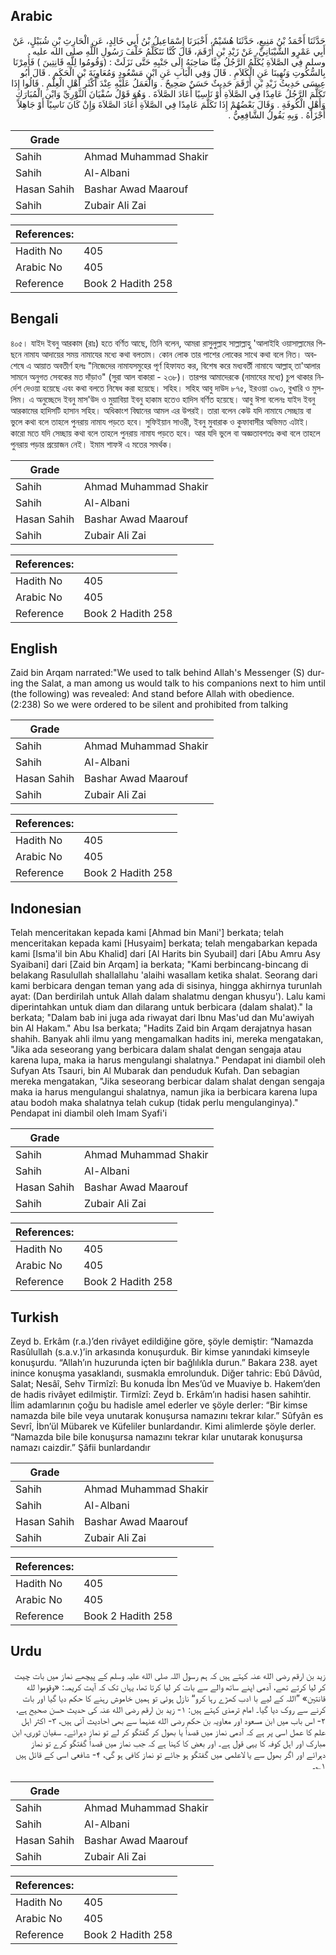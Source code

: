 ## Arabic


<div dir="rtl" lang="ar" style={{fontSize:'larger',backgroundColor:'#f8f9fa',padding:20}}>
حَدَّثَنَا أَحْمَدُ بْنُ مَنِيعٍ، حَدَّثَنَا هُشَيْمٌ، أَخْبَرَنَا إِسْمَاعِيلُ بْنُ أَبِي خَالِدٍ، عَنِ الْحَارِثِ بْنِ شُبَيْلٍ، عَنْ أَبِي عَمْرٍو الشَّيْبَانِيِّ، عَنْ زَيْدِ بْنِ أَرْقَمَ، قَالَ كُنَّا نَتَكَلَّمُ خَلْفَ رَسُولِ اللَّهِ صلى الله عليه وسلم فِي الصَّلاَةِ يُكَلِّمُ الرَّجُلُ مِنَّا صَاحِبَهُ إِلَى جَنْبِهِ حَتَّى نَزَلَتْ ‏:‏ ‏(‏وَقُومُوا لِلَّهِ قَانِتِينَ ‏)‏ فَأُمِرْنَا بِالسُّكُوتِ وَنُهِينَا عَنِ الْكَلاَمِ ‏.‏ قَالَ وَفِي الْبَابِ عَنِ ابْنِ مَسْعُودٍ وَمُعَاوِيَةَ بْنِ الْحَكَمِ ‏.‏ قَالَ أَبُو عِيسَى حَدِيثُ زَيْدِ بْنِ أَرْقَمَ حَدِيثٌ حَسَنٌ صَحِيحٌ ‏.‏ وَالْعَمَلُ عَلَيْهِ عِنْدَ أَكْثَرِ أَهْلِ الْعِلْمِ ‏.‏ قَالُوا إِذَا تَكَلَّمَ الرَّجُلُ عَامِدًا فِي الصَّلاَةِ أَوْ نَاسِيًا أَعَادَ الصَّلاَةَ ‏.‏ وَهُوَ قَوْلُ سُفْيَانَ الثَّوْرِيِّ وَابْنِ الْمُبَارَكِ وَأَهْلِ الْكُوفَةِ ‏.‏ وَقَالَ بَعْضُهُمْ إِذَا تَكَلَّمَ عَامِدًا فِي الصَّلاَةِ أَعَادَ الصَّلاَةَ وَإِنْ كَانَ نَاسِيًا أَوْ جَاهِلاً أَجْزَأَهُ ‏.‏ وَبِهِ يَقُولُ الشَّافِعِيُّ ‏.‏
</div>
<div style={{backgroundColor:'#f8f9fa',padding:20, marginBottom: 10}}><table> <thead> <tr> <th>Grade</th> <th></th> </tr> </thead> <tbody> <tr><td>Sahih</td><td>Ahmad Muhammad Shakir</td></tr><tr><td>Sahih</td><td>Al-Albani</td></tr><tr><td>Hasan Sahih</td><td>Bashar Awad Maarouf</td></tr><tr><td>Sahih</td><td>Zubair Ali Zai</td></tr></tbody></table><table> <thead> <tr> <th>References:</th> <th></th> </tr> </thead> <tbody><tr><td>Hadith No</td><td>405</td></tr><tr><td>Arabic No</td><td>405</td></tr><tr><td>Reference</td><td>Book 2 Hadith 258</td></tr></tbody></table></div>

## Bengali


<div dir="ltr" lang="bn" style={{fontSize:'larger',backgroundColor:'#f8f9fa',padding:20}}>
৪০৫। যাইদ ইবনু আরকাম (রাঃ) হতে বর্ণিত আছে, তিনি বলেন, আমরা রাসুলুল্লাহ সাল্লাল্লাহু 'আলাইহি ওয়াসাল্লামের পিছনে নামায আদায়ের সময় নামাযের মধ্যে কথা বলতাম। কোন লোক তার পাশের লোকের সাথে কথা বলে নিত। অবশেষে এ আয়াত অবতীর্ণ হলঃ "নিজেদের নামাযসমুহের পূর্ণ হিফাযত কর, বিশেষ করে মধ্যবর্তী নামাযে আল্লাহ্‌ তা'আলার সামনে অনুগত সেবকের মত দাঁড়াও" (সুরা আল বাকারা - ২৩৮)। তারপর আমাদেরকে (নামাযের মধ্যে) চুপ থাকার নির্দেশ দেওয়া হয়েছে এবং কথা বলতে নিষেধ করা হয়েছে। সহিহ। সহিহ আবু দাউদ ৮৭৫, ইরওয়া ৩৯৩, বুখারি ও মুসলিম। এ অনুচ্ছেদে ইবনু মাস'উদ ও মুয়াবিয়া ইবনু হাকাম হতেও হাদিস বর্ণিত হয়েছে। আবু ঈসা বলেনঃ যাইদ ইবনু আরকামের হাদিসটি হাসান সহিহ। অধিকাংশ বিদ্বানের আমল এর উপরই। তারা বলেন কেউ যদি নামাযে সেচ্ছায় বা ভুলে কথা বলে তাহলে পুনরায় নামায পড়তে হবে। সুফিইয়ান সাওরী, ইবনু মুবারাক ও কুফাবাসীর অভিমত এটাই। কারো মতে যদি সেচ্ছায় কথা বলে তাহলে পুনরায় নামায পড়তে হবে। আর যদি ভুলে বা অজ্ঞতাবশতঃ কথা বলে তাহলে পুনরায় পড়ার প্রয়োজন নেই। ইমাম শাফঈ এ মতের সমর্থক।
</div>
<div style={{backgroundColor:'#f8f9fa',padding:20, marginBottom: 10}}><table> <thead> <tr> <th>Grade</th> <th></th> </tr> </thead> <tbody> <tr><td>Sahih</td><td>Ahmad Muhammad Shakir</td></tr><tr><td>Sahih</td><td>Al-Albani</td></tr><tr><td>Hasan Sahih</td><td>Bashar Awad Maarouf</td></tr><tr><td>Sahih</td><td>Zubair Ali Zai</td></tr></tbody></table><table> <thead> <tr> <th>References:</th> <th></th> </tr> </thead> <tbody><tr><td>Hadith No</td><td>405</td></tr><tr><td>Arabic No</td><td>405</td></tr><tr><td>Reference</td><td>Book 2 Hadith 258</td></tr></tbody></table></div>

## English


<div dir="ltr" lang="en" style={{fontSize:'larger',backgroundColor:'#f8f9fa',padding:20}}>
Zaid bin Arqam narrated:"We used to talk behind Allah's Messenger (S) during the Salat, a man among us would talk to his companions next to him until (the following) was revealed: And stand before Allah with obedience. (2:238) So we were ordered to be silent and prohibited from talking
</div>
<div style={{backgroundColor:'#f8f9fa',padding:20, marginBottom: 10}}><table> <thead> <tr> <th>Grade</th> <th></th> </tr> </thead> <tbody> <tr><td>Sahih</td><td>Ahmad Muhammad Shakir</td></tr><tr><td>Sahih</td><td>Al-Albani</td></tr><tr><td>Hasan Sahih</td><td>Bashar Awad Maarouf</td></tr><tr><td>Sahih</td><td>Zubair Ali Zai</td></tr></tbody></table><table> <thead> <tr> <th>References:</th> <th></th> </tr> </thead> <tbody><tr><td>Hadith No</td><td>405</td></tr><tr><td>Arabic No</td><td>405</td></tr><tr><td>Reference</td><td>Book 2 Hadith 258</td></tr></tbody></table></div>

## Indonesian


<div dir="ltr" lang="id" style={{fontSize:'larger',backgroundColor:'#f8f9fa',padding:20}}>
Telah menceritakan kepada kami [Ahmad bin Mani'] berkata; telah menceritakan kepada kami [Husyaim] berkata; telah mengabarkan kepada kami [Isma'il bin Abu Khalid] dari [Al Harits bin Syubail] dari [Abu Amru Asy Syaibani] dari [Zaid bin Arqam] ia berkata; "Kami berbincang-bincang di belakang Rasulullah shallallahu 'alaihi wasallam ketika shalat. Seorang dari kami berbicara dengan teman yang ada di sisinya, hingga akhirnya turunlah ayat: (Dan berdirilah untuk Allah dalam shalatmu dengan khusyu'). Lalu kami diperintahkan untuk diam dan dilarang untuk berbicara (dalam shalat)." Ia berkata; "Dalam bab ini juga ada riwayat dari Ibnu Mas'ud dan Mu'awiyah bin Al Hakam." Abu Isa berkata; "Hadits Zaid bin Arqam derajatnya hasan shahih. Banyak ahli ilmu yang mengamalkan hadits ini, mereka mengatakan, "Jika ada seseorang yang berbicara dalam shalat dengan sengaja atau karena lupa, maka ia harus mengulangi shalatnya." Pendapat ini diambil oleh Sufyan Ats Tsauri, bin Al Mubarak dan penduduk Kufah. Dan sebagian mereka mengatakan, "Jika seseorang berbicar dalam shalat dengan sengaja maka ia harus mengulangui shalatnya, namun jika ia berbicara karena lupa atau bodoh maka shalatnya telah cukup (tidak perlu mengulanginya)." Pendapat ini diambil oleh Imam Syafi'i
</div>
<div style={{backgroundColor:'#f8f9fa',padding:20, marginBottom: 10}}><table> <thead> <tr> <th>Grade</th> <th></th> </tr> </thead> <tbody> <tr><td>Sahih</td><td>Ahmad Muhammad Shakir</td></tr><tr><td>Sahih</td><td>Al-Albani</td></tr><tr><td>Hasan Sahih</td><td>Bashar Awad Maarouf</td></tr><tr><td>Sahih</td><td>Zubair Ali Zai</td></tr></tbody></table><table> <thead> <tr> <th>References:</th> <th></th> </tr> </thead> <tbody><tr><td>Hadith No</td><td>405</td></tr><tr><td>Arabic No</td><td>405</td></tr><tr><td>Reference</td><td>Book 2 Hadith 258</td></tr></tbody></table></div>

## Turkish


<div dir="ltr" lang="tr" style={{fontSize:'larger',backgroundColor:'#f8f9fa',padding:20}}>
Zeyd b. Erkâm (r.a.)’den rivâyet edildiğine göre, şöyle demiştir: “Namazda Rasûlullah (s.a.v.)’in arkasında konuşurduk. Bir kimse yanındaki kimseyle konuşurdu. “Allah’ın huzurunda içten bir bağlılıkla durun.” Bakara 238. ayet inince konuşma yasaklandı, susmakla emrolunduk. Diğer tahric: Ebû Dâvûd, Salat; Nesâî, Sehv Tirmîzî: Bu konuda İbn Mes’ûd ve Muaviye b. Hakem’den de hadis rivâyet edilmiştir. Tirmîzî: Zeyd b. Erkâm’ın hadisi hasen sahihtir. İlim adamlarının çoğu bu hadisle amel ederler ve şöyle derler: “Bir kimse namazda bile bile veya unutarak konuşursa namazını tekrar kılar.” Sûfyân es Sevrî, İbn’ül Mübarek ve Küfeliler bunlardandır. Kimi alimlerde şöyle derler. “Namazda bile bile konuşursa namazını tekrar kılar unutarak konuşursa namazı caizdir.” Şâfii bunlardandır
</div>
<div style={{backgroundColor:'#f8f9fa',padding:20, marginBottom: 10}}><table> <thead> <tr> <th>Grade</th> <th></th> </tr> </thead> <tbody> <tr><td>Sahih</td><td>Ahmad Muhammad Shakir</td></tr><tr><td>Sahih</td><td>Al-Albani</td></tr><tr><td>Hasan Sahih</td><td>Bashar Awad Maarouf</td></tr><tr><td>Sahih</td><td>Zubair Ali Zai</td></tr></tbody></table><table> <thead> <tr> <th>References:</th> <th></th> </tr> </thead> <tbody><tr><td>Hadith No</td><td>405</td></tr><tr><td>Arabic No</td><td>405</td></tr><tr><td>Reference</td><td>Book 2 Hadith 258</td></tr></tbody></table></div>

## Urdu


<div dir="rtl" lang="ur" style={{fontSize:'larger',backgroundColor:'#f8f9fa',padding:20}}>
زید بن ارقم رضی الله عنہ کہتے ہیں کہ ہم رسول اللہ صلی الله علیہ وسلم کے پیچھے نماز میں بات چیت کر لیا کرتے تھے، آدمی اپنے ساتھ والے سے بات کر لیا کرتا تھا، یہاں تک کہ آیت کریمہ: «‏وقوموا لله قانتين» ”اللہ کے لیے با ادب کھڑے رہا کرو“ نازل ہوئی تو ہمیں خاموش رہنے کا حکم دیا گیا اور بات کرنے سے روک دیا گیا۔ امام ترمذی کہتے ہیں: ۱- زید بن ارقم رضی الله عنہ کی حدیث حسن صحیح ہے، ۲- اس باب میں ابن مسعود اور معاویہ بن حکم رضی الله عنہما سے بھی احادیث آئی ہیں، ۳- اکثر اہل علم کا عمل اسی پر ہے کہ آدمی نماز میں قصداً یا بھول کر گفتگو کر لے تو نماز دہرائے۔ سفیان ثوری، ابن مبارک اور اہل کوفہ کا یہی قول ہے۔ اور بعض کا کہنا ہے کہ جب نماز میں قصداً گفتگو کرے تو نماز دہرائے اور اگر بھول سے یا لاعلمی میں گفتگو ہو جائے تو نماز کافی ہو گی، ۴- شافعی اسی کے قائل ہیں ۱؎۔
</div>
<div style={{backgroundColor:'#f8f9fa',padding:20, marginBottom: 10}}><table> <thead> <tr> <th>Grade</th> <th></th> </tr> </thead> <tbody> <tr><td>Sahih</td><td>Ahmad Muhammad Shakir</td></tr><tr><td>Sahih</td><td>Al-Albani</td></tr><tr><td>Hasan Sahih</td><td>Bashar Awad Maarouf</td></tr><tr><td>Sahih</td><td>Zubair Ali Zai</td></tr></tbody></table><table> <thead> <tr> <th>References:</th> <th></th> </tr> </thead> <tbody><tr><td>Hadith No</td><td>405</td></tr><tr><td>Arabic No</td><td>405</td></tr><tr><td>Reference</td><td>Book 2 Hadith 258</td></tr></tbody></table></div>